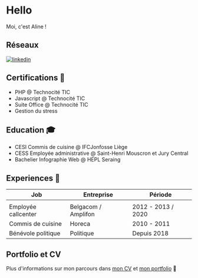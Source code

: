 # Hello

Moi, c'est Aline ! 

## Réseaux

 <a href="[https://www.linkedin.com/in/mphomphego](https://www.linkedin.com/in/aline-de-barros-218902166/)"><img src="https://img.icons8.com/color/32/000000/linkedin.png" alt="linkedin"/></a>

## Certifications 📜

- PHP @ Technocité TIC
- Javascript @ Technocité TIC
- Suite Office @ Technocité TIC
- Gestion du stress

## Education 🎓

- CESI Commis de cuisine @ IFCJonfosse Liège
- CESS Employée administrative @ Saint-Henri Mouscron et Jury Central
- Bachelier Infographie Web @ HEPL Seraing


## Experiences 👔

| Job                          | Entreprise         | Période                      |
| ---------------------------- | ------------------ | ---------------------------- | 
|                              |                    |                              |   
| Employée callcenter          | Belgacom / Amplifon| 2012 - 2013 / 2020           |
| Commis de cuisine            | Horeca             | 2010 - 2011                  |
| Bénévole politique           | Politique          | Depuis 2018                  |


## Portfolio et CV

Plus d'informations sur mon parcours dans [mon CV]() et [mon portfolio]() 🚀

